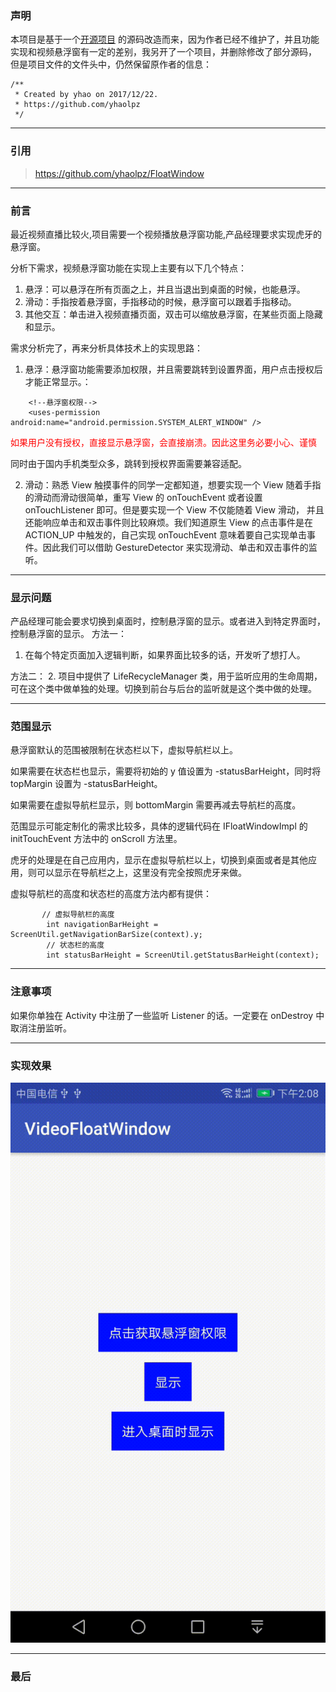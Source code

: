 ### 声明
本项目是基于一个[开源项目](https://github.com/yhaolpz/FloatWindow) 的源码改造而来，因为作者已经不维护了，并且功能实现和视频悬浮窗有一定的差别，我另开了一个项目，并删除修改了部分源码，
但是项目文件的文件头中，仍然保留原作者的信息：
```
/**
 * Created by yhao on 2017/12/22.
 * https://github.com/yhaolpz
 */
```

---
### 引用
> https://github.com/yhaolpz/FloatWindow


---
### 前言
最近视频直播比较火,项目需要一个视频播放悬浮窗功能,产品经理要求实现虎牙的悬浮窗。

分析下需求，视频悬浮窗功能在实现上主要有以下几个特点：

1. 悬浮：可以悬浮在所有页面之上，并且当退出到桌面的时候，也能悬浮。
2. 滑动：手指按着悬浮窗，手指移动的时候，悬浮窗可以跟着手指移动。
3. 其他交互：单击进入视频直播页面，双击可以缩放悬浮窗，在某些页面上隐藏和显示。

需求分析完了，再来分析具体技术上的实现思路：
1. 悬浮：悬浮窗功能需要添加权限，并且需要跳转到设置界面，用户点击授权后才能正常显示。：
```
    <!--悬浮窗权限-->
    <uses-permission android:name="android.permission.SYSTEM_ALERT_WINDOW" />
```
<font color=red>如果用户没有授权，直接显示悬浮窗，会直接崩溃。因此这里务必要小心、谨慎</font>

同时由于国内手机类型众多，跳转到授权界面需要兼容适配。

2. 滑动：熟悉 View 触摸事件的同学一定都知道，想要实现一个 View 随着手指的滑动而滑动很简单，重写 View 的 onTouchEvent 或者设置 onTouchListener 即可。但是要实现一个 View 不仅能随着 View 滑动，
并且还能响应单击和双击事件则比较麻烦。我们知道原生 View 的点击事件是在 ACTION_UP 中触发的，自己实现 onTouchEvent 意味着要自己实现单击事件。因此我们可以借助 GestureDetector 来实现滑动、单击和双击事件的监听。


---
### 显示问题
产品经理可能会要求切换到桌面时，控制悬浮窗的显示。或者进入到特定界面时，控制悬浮窗的显示。
方法一： 
1. 在每个特定页面加入逻辑判断，如果界面比较多的话，开发听了想打人。

方法二：
2. 项目中提供了 LifeRecycleManager 类，用于监听应用的生命周期，可在这个类中做单独的处理。切换到前台与后台的监听就是这个类中做的处理。



---
### 范围显示
悬浮窗默认的范围被限制在状态栏以下，虚拟导航栏以上。

如果需要在状态栏也显示，需要将初始的 y 值设置为 -statusBarHeight，同时将 topMargin 设置为 -statusBarHeight。

如果需要在虚拟导航栏显示，则 bottomMargin 需要再减去导航栏的高度。 

范围显示可能定制化的需求比较多，具体的逻辑代码在 IFloatWindowImpl 的 initTouchEvent 方法中的 onScroll 方法里。

虎牙的处理是在自己应用内，显示在虚拟导航栏以上，切换到桌面或者是其他应用，则可以显示在导航栏之上，这里没有完全按照虎牙来做。

虚拟导航栏的高度和状态栏的高度方法内都有提供：
```
       // 虚拟导航栏的高度
        int navigationBarHeight = ScreenUtil.getNavigationBarSize(context).y;
        // 状态栏的高度
        int statusBarHeight = ScreenUtil.getStatusBarHeight(context);
```


---
### 注意事项
如果你单独在 Activity 中注册了一些监听 Listener 的话。一定要在 onDestroy 中取消注册监听。



---
### 实现效果
![](doc/demo.gif)


---
### 最后

